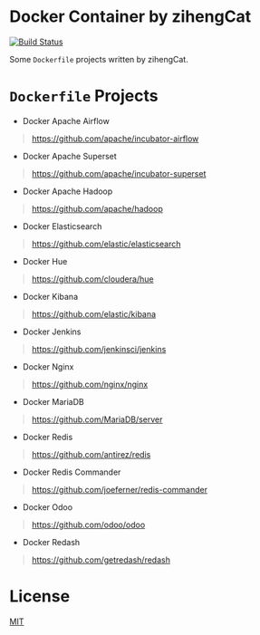 # Docker Container by zihengCat

[![Build Status](https://travis-ci.com/zihengCat/docker-container-by-zihengcat.svg?branch=master)](https://travis-ci.com/zihengCat/docker-container-by-zihengcat)

Some `Dockerfile` projects written by zihengCat.

# `Dockerfile` Projects

- Docker Apache Airflow

> https://github.com/apache/incubator-airflow

- Docker Apache Superset

> https://github.com/apache/incubator-superset

- Docker Apache Hadoop

> https://github.com/apache/hadoop

- Docker Elasticsearch

> https://github.com/elastic/elasticsearch

- Docker Hue

> https://github.com/cloudera/hue

- Docker Kibana

> https://github.com/elastic/kibana

- Docker Jenkins

> https://github.com/jenkinsci/jenkins

- Docker Nginx

> https://github.com/nginx/nginx

- Docker MariaDB

> https://github.com/MariaDB/server

- Docker Redis

> https://github.com/antirez/redis

- Docker Redis Commander

> https://github.com/joeferner/redis-commander

- Docker Odoo

> https://github.com/odoo/odoo

- Docker Redash

> https://github.com/getredash/redash

# License

[MIT](./LICENSE)

